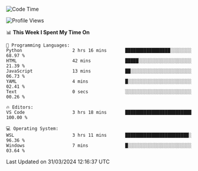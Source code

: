 <!--START_SECTION:waka-->
![Code Time](http://img.shields.io/badge/Code%20Time-604%20hrs%207%20mins-blue)

![Profile Views](http://img.shields.io/badge/Profile%20Views-1-blue)

📊 **This Week I Spent My Time On** 

```text
💬 Programming Languages: 
Python                   2 hrs 16 mins       █████████████████░░░░░░░░   68.97 % 
HTML                     42 mins             █████░░░░░░░░░░░░░░░░░░░░   21.39 % 
JavaScript               13 mins             ██░░░░░░░░░░░░░░░░░░░░░░░   06.73 % 
YAML                     4 mins              █░░░░░░░░░░░░░░░░░░░░░░░░   02.41 % 
Text                     0 secs              ░░░░░░░░░░░░░░░░░░░░░░░░░   00.26 % 

🔥 Editors: 
VS Code                  3 hrs 18 mins       █████████████████████████   100.00 % 

💻 Operating System: 
WSL                      3 hrs 11 mins       ████████████████████████░   96.36 % 
Windows                  7 mins              █░░░░░░░░░░░░░░░░░░░░░░░░   03.64 % 
```


 Last Updated on 31/03/2024 12:16:37 UTC
<!--END_SECTION:waka-->
